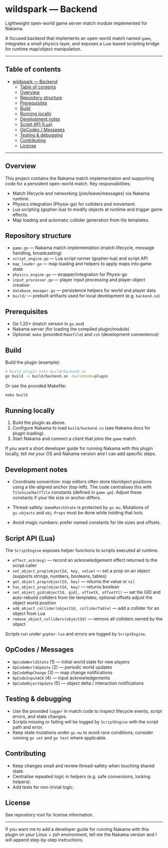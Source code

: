 # wildspark — Backend

Lightweight open-world game server match module implemented for Nakama.

A focused backend that implements an open-world match named `game`, integrates a small physics layer, and exposes a Lua-based scripting bridge for runtime map/object manipulation.

---

## Table of contents
- [wildspark — Backend](#wildspark--backend)
  - [Table of contents](#table-of-contents)
  - [Overview](#overview)
  - [Repository structure](#repository-structure)
  - [Prerequisites](#prerequisites)
  - [Build](#build)
  - [Running locally](#running-locally)
  - [Development notes](#development-notes)
  - [Script API (Lua)](#script-api-lua)
  - [OpCodes / Messages](#opcodes--messages)
  - [Testing \& debugging](#testing--debugging)
  - [Contributing](#contributing)
  - [License](#license)

---

## Overview

This project contains the Nakama match implementation and supporting code for a persistent open-world match. Key responsibilities:
- Match lifecycle and networking (join/leave/messages) via Nakama runtime.
- Physics integration (Physix-go) for colliders and movement.
- Lua scripting (gopher-lua) to modify objects at runtime and trigger game effects.
- Map loading and automatic collider generation from tile templates.

## Repository structure

- `game.go` — Nakama match implementation (match lifecycle, message handling, broadcasting)
- `script_engine.go` — Lua script runner (gopher-lua) and script API
- `map_loader.go` — map loading and helpers to apply maps into game state
- `physics_engine.go` — wrapper/integration for Physix-go
- `input_processor.go` — player input processing and player object creation
- `database_manager.go` — persistence helpers for world and player data
- `build/` — prebuilt artifacts used for local development (e.g. `backend.so`)

## Prerequisites

- Go 1.20+ (match version in `go.mod`)
- Nakama server (for loading the compiled plugin/module)
- Optional: `make` (provided `Makefile`) and `zsh` (development convenience)

## Build

Build the plugin (example):

```bash
# build plugin into build/backend.so
go build -o build/backend.so -buildmode=plugin
```

Or use the provided Makefile:

```bash
make build
```

## Running locally

1. Build the plugin as above.
2. Configure Nakama to load `build/backend.so` (see Nakama docs for plugin loading).
3. Start Nakama and connect a client that joins the `game` match.

If you want a short developer guide for running Nakama with this plugin locally, tell me your OS and Nakama version and I can add specific steps.

## Development notes

- Coordinate convention: map editors often store tile/object positions using a tile-aligned anchor (top-left). The code centralises this with `TileSize`/`HalfTile` constants (defined in `game.go`). Adjust these constants if your tile size or anchor differs.

- Thread-safety: `GameMatchState` is protected by `gs.mu`. Mutations of `gs.objects` and `obj.Props` must be done while holding that lock.

- Avoid magic numbers: prefer named constants for tile sizes and offsets.

## Script API (Lua)

The `ScriptEngine` exposes helper functions to scripts executed at runtime.

- `effect_ack(msg)` — record an acknowledgement effect returned to the script caller
- `set_object_prop(objectId, key, value)` — set a prop on an object (supports strings, numbers, booleans, tables)
- `get_object_prop(objectId, key)` — returns the value or `nil`
- `has_object_prop(objectId, key)` — returns boolean
- `set_object_gid(objectId, gid[, offsetX, offsetY])` — set tile GID and auto-rebuild colliders from tile templates; optional offsets adjust the object world position
- `add_object_collider(objectId, colliderTable)` — add a collider for an object from Lua
- `remove_object_colliders(objectId)` — remove all colliders owned by the object

Scripts run under `gopher-lua` and errors are logged by `ScriptEngine`.

## OpCodes / Messages

- `OpCodeWorldState` (1) — initial world state for new players
- `OpCodeWorldUpdate` (2) — periodic world updates
- `OpCodeMapChange` (3) — map change notifications
- `OpCodeInputACK` (4) — input acknowledgements
- `OpCodeObjectUpdate` (5) — object delta / interaction notifications

## Testing & debugging

- Use the provided `logger` in match code to inspect lifecycle events, script errors, and state changes.
- Scripts missing or failing will be logged by `ScriptEngine` with the script path and error.
- Keep state mutations under `gs.mu` to avoid race conditions; consider running `go vet` and `go test` where applicable.

## Contributing

- Keep changes small and review thread-safety when touching shared state.
- Centralise repeated logic in helpers (e.g. safe conversions, locking helpers).
- Add tests for non-trivial logic.

## License

See repository root for license information.

---

If you want me to add a developer guide for running Nakama with this plugin on your Linux + zsh environment, tell me the Nakama version and I will append step-by-step instructions.
